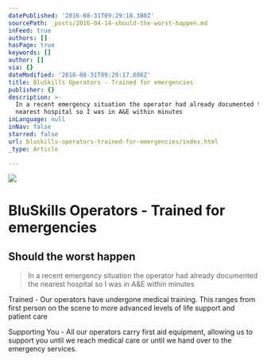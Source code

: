 ```yaml
---
datePublished: '2016-08-31T09:29:18.380Z'
sourcePath: _posts/2016-04-14-should-the-worst-happen.md
inFeed: true
authors: []
hasPage: true
keywords: []
author: []
via: {}
dateModified: '2016-08-31T09:29:17.806Z'
title: BluSkills Operators - Trained for emergencies
publisher: {}
description: >-
  In a recent emergency situation the operator had already documented the
  nearest hospital so I was in A&E within minutes
inLanguage: null
inNav: false
starred: false
url: bluskills-operators-trained-for-emergencies/index.html
_type: Article

---
```

![](https://the-grid-user-content.s3-us-west-2.amazonaws.com/d1599266-5bfe-4ca5-8043-ca8af22f0e75.jpg)

# BluSkills Operators - Trained for emergencies

## Should the worst happen

> In a recent emergency situation the operator had already documented the nearest hospital so I was in A&E within minutes

Trained - Our operators have undergone medical training. This ranges from first person on the scene to more advanced levels of life support and patient care

Supporting You - All our operators carry first aid equipment, allowing us to support you until we reach medical care or until we hand over to the emergency services.